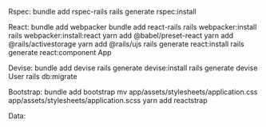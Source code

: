 Rspec:
bundle add rspec-rails
rails generate rspec:install

React:
bundle add webpacker
bundle add react-rails
rails webpacker:install
rails webpacker:install:react
yarn add @babel/preset-react
yarn add @rails/activestorage
yarn add @rails/ujs
rails generate react:install
rails generate react:component App

Devise:
bundle add devise
rails generate devise:install
rails generate devise User
rails db:migrate

Bootstrap: 
bundle add bootstrap
mv app/assets/stylesheets/application.css app/assets/stylesheets/application.scss
yarn add reactstrap

Data:
